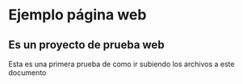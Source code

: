 Ejemplo página web
================
Es un proyecto de prueba web
----------------------------
Esta es una primera prueba de como ir subiendo los archivos a este documento
